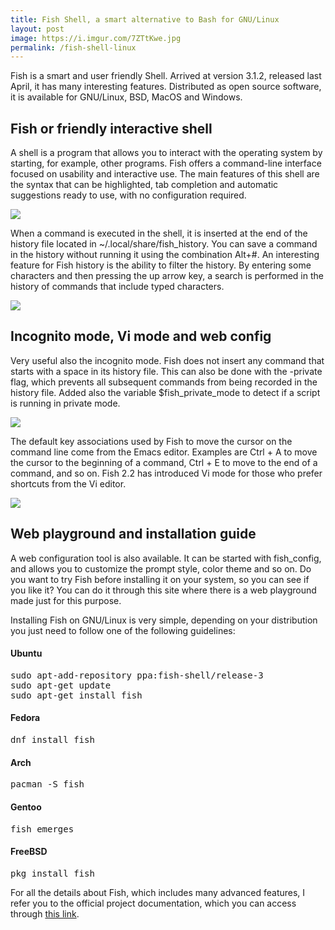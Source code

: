```yaml
---
title: Fish Shell, a smart alternative to Bash for GNU/Linux
layout: post
image: https://i.imgur.com/7ZTtKwe.jpg
permalink: /fish-shell-linux
---
```


Fish is a smart and user friendly Shell. Arrived at version 3.1.2, released last April, it has many interesting features. Distributed as open source software, it is available for GNU/Linux, BSD, MacOS and Windows.

## Fish or friendly interactive shell

A shell is a program that allows you to interact with the operating system by starting, for example, other programs. Fish offers a command-line interface focused on usability and interactive use. The main features of this shell are the syntax that can be highlighted, tab completion and automatic suggestions ready to use, with no configuration required.

![](https://i.imgur.com/f7zIZ2b.png)

When a command is executed in the shell, it is inserted at the end of the history file located in ~/.local/share/fish_history. You can save a command in the history without running it using the combination Alt+#. An interesting feature for Fish history is the ability to filter the history. By entering some characters and then pressing the up arrow key, a search is performed in the history of commands that include typed characters.

![](https://i.imgur.com/fo3SQf7.png)

## Incognito mode, Vi mode and web config

Very useful also the incognito mode. Fish does not insert any command that starts with a space in its history file. This can also be done with the -private flag, which prevents all subsequent commands from being recorded in the history file. Added also the variable $fish_private_mode to detect if a script is running in private mode.

![](https://i.imgur.com/mLdkIVL.png)

The default key associations used by Fish to move the cursor on the command line come from the Emacs editor. Examples are Ctrl + A to move the cursor to the beginning of a command, Ctrl + E to move to the end of a command, and so on. Fish 2.2 has introduced Vi mode for those who prefer shortcuts from the Vi editor.

![](https://i.imgur.com/opSZP6p.png)

## Web playground and installation guide

A web configuration tool is also available. It can be started with fish_config, and allows you to customize the prompt style, color theme and so on. Do you want to try Fish before installing it on your system, so you can see if you like it? You can do it through this site where there is a web playground made just for this purpose.

Installing Fish on GNU/Linux is very simple, depending on your distribution you just need to follow one of the following guidelines:

#### Ubuntu

<pre>
sudo apt-add-repository ppa:fish-shell/release-3
sudo apt-get update
sudo apt-get install fish
</pre>

#### Fedora

<pre>
dnf install fish 
</pre>

#### Arch

<pre>
pacman -S fish 
</pre>

#### Gentoo

<pre>
fish emerges 
</pre>

#### FreeBSD

<pre>
pkg install fish
</pre>

For all the details about Fish, which includes many advanced features, I refer you to the official project documentation, which you can access through [this link](https://fishshell.com/docs/current/index.html).
